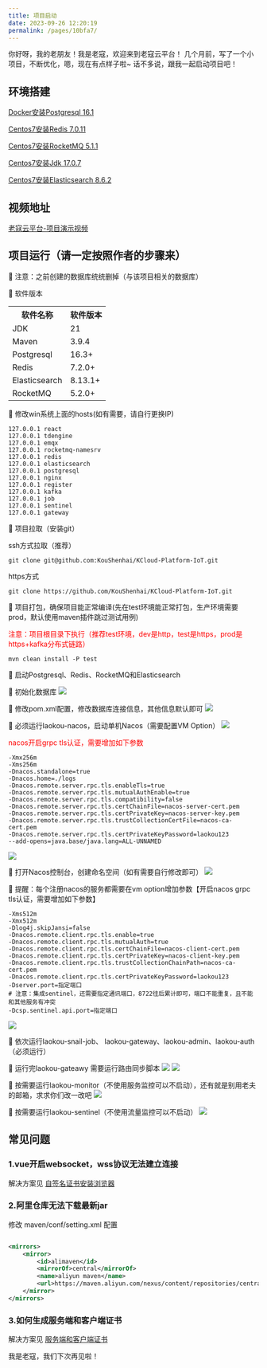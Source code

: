 ```yaml
---
title: 项目启动
date: 2023-09-26 12:20:19
permalink: /pages/10bfa7/
---
```


你好呀，我的老朋友！我是老寇，欢迎来到老寇云平台！
几个月前，写了一个小项目，不断优化，嗯，现在有点样子啦~
话不多说，跟我一起启动项目吧！

## 环境搭建

[Docker安装Postgresql 16.1](/pages/d715cb/)

[Centos7安装Redis 7.0.11](/pages/90401a/)

[Centos7安装RocketMQ 5.1.1](/pages/0fb88c/)

[Centos7安装Jdk 17.0.7](/pages/65acfd/)

[Centos7安装Elasticsearch 8.6.2](/pages/d715cf/)

## 视频地址

[老寇云平台-项目演示视频](https://www.bilibili.com/video/BV16M411C7v7)

## 项目运行（请一定按照作者的步骤来）

🚀 注意：之前创建的数据库统统删掉（与该项目相关的数据库）

🚀 软件版本
<table>
    <tr>
        <th>软件名称</th>
        <th>软件版本</th>
    </tr>
    <tr>
        <td>JDK</td>
        <td>21</td>
    </tr>
    <tr>
        <td>Maven</td>
        <td>3.9.4</td>
    </tr>
    <tr>
        <td>Postgresql</td>
        <td>16.3+</td>
    </tr>
    <tr>
        <td>Redis</td>
        <td>7.2.0+</td>
    </tr>
    <tr>
        <td>Elasticsearch</td>
        <td>8.13.1+</td>
    </tr>
    <tr>
        <td>RocketMQ</td>
        <td>5.2.0+</td>
    </tr>
</table>

🚀 修改win系统上面的hosts(如有需要，请自行更换IP)

```shell
127.0.0.1 react
127.0.0.1 tdengine
127.0.0.1 emqx
127.0.0.1 rocketmq-namesrv
127.0.0.1 redis
127.0.0.1 elasticsearch
127.0.0.1 postgresql
127.0.0.1 nginx
127.0.0.1 register
127.0.0.1 kafka
127.0.0.1 job
127.0.0.1 sentinel
127.0.0.1 gateway
```

🚀 项目拉取（安装git）

ssh方式拉取（推荐）

```shell
git clone git@github.com:KouShenhai/KCloud-Platform-IoT.git
```

https方式

```shell
git clone https://github.com/KouShenhai/KCloud-Platform-IoT.git
```

🚀 项目打包，确保项目能正常编译(先在test环境能正常打包，生产环境需要prod，默认使用maven插件跳过测试用例)

<font color="red">注意：项目根目录下执行（推荐test环境，dev是http，test是https，prod是https+kafka分布式链路）</font>

```shell
mvn clean install -P test
```

🚀 启动Postgresql、Redis、RocketMQ和Elasticsearch

🚀 初始化数据库
<img src="/img/5/img_21.png"/>

🚀 修改pom.xml配置，修改数据库连接信息，其他信息默认即可
<img src="/img/5/img_23.png"/>

🚀 必须运行laokou-nacos，启动单机Nacos（需要配置VM Option）
<img src="/img/5/img_5.png"/>

<font color="red">nacos开启grpc tls认证，需要增加如下参数</font>

```shell
-Xmx256m
-Xms256m
-Dnacos.standalone=true
-Dnacos.home=./logs
-Dnacos.remote.server.rpc.tls.enableTls=true
-Dnacos.remote.server.rpc.tls.mutualAuthEnable=true
-Dnacos.remote.server.rpc.tls.compatibility=false
-Dnacos.remote.server.rpc.tls.certChainFile=nacos-server-cert.pem
-Dnacos.remote.server.rpc.tls.certPrivateKey=nacos-server-key.pem
-Dnacos.remote.server.rpc.tls.trustCollectionCertFile=nacos-ca-cert.pem
-Dnacos.remote.server.rpc.tls.certPrivateKeyPassword=laokou123
--add-opens=java.base/java.lang=ALL-UNNAMED
```

<img src="/img/5/img_6.png"/>

🚀 打开Nacos控制台，创建命名空间（如有需要自行修改即可）
<img src="/img/5/img_7.png"/>

🚀 提醒：每个注册nacos的服务都需要在vm option增加参数【开启nacos grpc tls认证，需要增加如下参数】

```shell
-Xms512m
-Xmx512m
-Dlog4j.skipJansi=false
-Dnacos.remote.client.rpc.tls.enable=true
-Dnacos.remote.client.rpc.tls.mutualAuth=true
-Dnacos.remote.client.rpc.tls.certChainFile=nacos-client-cert.pem
-Dnacos.remote.client.rpc.tls.certPrivateKey=nacos-client-key.pem
-Dnacos.remote.client.rpc.tls.trustCollectionChainPath=nacos-ca-cert.pem
-Dnacos.remote.client.rpc.tls.certPrivateKeyPassword=laokou123
-Dserver.port=指定端口
# 注意：集成sentinel，还需要指定通讯端口，8722往后累计即可，端口不能重复，且不能和其他服务有冲突
-Dcsp.sentinel.api.port=指定端口
```

<img src="/img/5/img_30.png"/>

🚀 依次运行laokou-snail-job、 laokou-gateway、laokou-admin、laokou-auth（必须运行）

🚀 运行完laokou-gateawy 需要运行路由同步脚本
<img src="/img/5/img_2.png"/>
<img src="/img/5/img_28.png"/>

🚀 按需要运行laokou-monitor（不使用服务监控可以不启动），还有就是别用老夫的邮箱，求求你们改一改吧
<img src="/img/5/img_25.png"/>

🚀 按需要运行laokou-sentinel（不使用流量监控可以不启动）
<img src="/img/5/img_26.png"/>

## 常见问题

### 1.vue开启websocket，wss协议无法建立连接

解决方案见 [自签名证书安装浏览器](/pages/10bfa8/#创建证书-带域名)

### 2.阿里仓库无法下载最新jar

修改 maven/conf/setting.xml 配置

```xml

<mirrors>
	<mirror>
		<id>alimaven</id>
		<mirrorOf>central</mirrorOf>
		<name>aliyun maven</name>
		<url>https://maven.aliyun.com/nexus/content/repositories/central/</url>
	</mirror>
</mirrors>
```

### 3.如何生成服务端和客户端证书

解决方案见 [服务端和客户端证书](/pages/10bfa8/#服务端和客户端证书)

我是老寇，我们下次再见啦！

